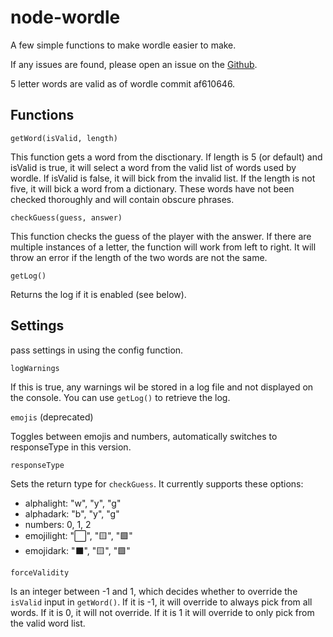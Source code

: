 # node-wordle

A few simple functions to make wordle easier to make.


If any issues are found, please open an issue on the [Github](https://github.com/Alpha-Two/node-wordle).

5 letter words are valid as of wordle commit af610646.

## Functions

```getWord(isValid, length)```

This function gets a word from the disctionary. If length is 5 (or default) and isValid is true, it will select a word from the valid list of words used by wordle. If isValid is false, it will bick from the invalid list. If the length is not five, it will bick a word from a dictionary. These words have not been checked thoroughly and will contain obscure phrases.

```checkGuess(guess, answer)```

This function checks the guess of the player with the answer. If there are multiple instances of a letter, the function will work from left to right. It will throw an error if the length of the two words are not the same.

```getLog()```

Returns the log if it is enabled (see below).

## Settings

pass settings in using the config function.

```logWarnings```

If this is true, any warnings wil be stored in a log file and not displayed on the console. You can use `getLog()` to retrieve the log.

`emojis` (deprecated)

Toggles between emojis and numbers, automatically switches to responseType in this version.

`responseType`

Sets the return type for `checkGuess`. It currently supports these options:

- alphalight:   "w", "y", "g"
- alphadark:    "b", "y", "g"
- numbers:      0, 1, 2
- emojilight:   "⬜", "🟨", "🟩"
- emojidark:    "⬛", "🟨", "🟩"


`forceValidity`

Is an integer between -1 and 1, which decides whether to override the `isValid` input in `getWord()`. If it is -1, it will override to always pick from all words. If it is 0, it will not override. If it is 1 it will override to only pick from the valid word list.